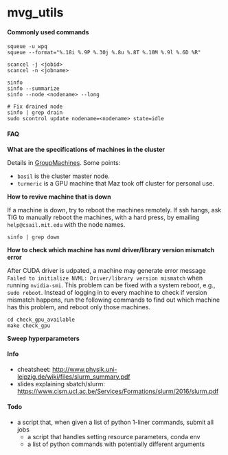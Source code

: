 # mvg_utils

#### Commonly used commands

```
squeue -u wpq
squeue --format="%.18i %.9P %.30j %.8u %.8T %.10M %.9l %.6D %R"

scancel -j <jobid>
scancel -n <jobname>

sinfo
sinfo --summarize
sinfo --node <nodename> --long

# Fix drained node
sinfo | grep drain
sudo scontrol update nodename=<nodename> state=idle
```

#### FAQ

**What are the specifications of machines in the cluster**

Details in [GroupMachines](https://projects.csail.mit.edu/cgi-bin/wiki/view/Gollandgrp/GroupMachines). Some points: 
- `basil` is the cluster master node.
- `turmeric` is a GPU machine that Maz took off cluster for personal use.

**How to revive machine that is down**

If a machine is down, try to reboot the machines remotely. If ssh hangs, ask TIG to manually reboot the machines, with a hard press, by emailing `help@csail.mit.edu` with the node names.

```
sinfo | grep down
```

**How to check which machine has nvml driver/library version mismatch error**

After CUDA driver is udpated, a machine may generate error message `Failed to initialize NVML: Driver/library version mismatch` when running `nvidia-smi`. This problem can be fixed with a system reboot, e.g., `sudo reboot`. Instead of logging in to every machine to check if version mismatch happens, run the following commands to find out which machine has this problem, and reboot only those machines.

```
cd check_gpu_available
make check_gpu
```

**Sweep hyperparameters**






#### Info 

- cheatsheet: http://www.physik.uni-leipzig.de/wiki/files/slurm_summary.pdf
- slides explaining sbatch/slurm: https://www.cism.ucl.ac.be/Services/Formations/slurm/2016/slurm.pdf


#### Todo 


- a script that, when given a list of python 1-liner commands, submit all jobs 
    - a script that handles setting resource parameters, conda env
    - a list of python commands with potentially different arguments
